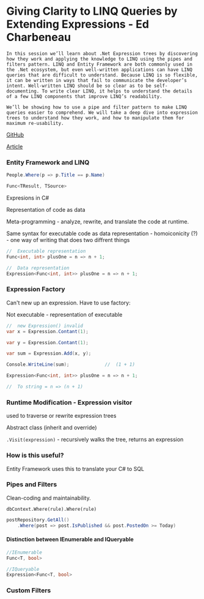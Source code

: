 # Giving Clarity to LINQ Queries by Extending Expressions - Ed Charbeneau

`In this session we’ll learn about .Net Expression trees by discovering how they work and applying the knowledge to LINQ using the pipes and filters pattern. LINQ and Entity Framework are both commonly used in the .Net ecosystem, but even well-written applications can have LINQ queries that are difficult to understand. Because LINQ is so flexible, it can be written in ways that fail to communicate the developer’s intent. Well-written LINQ should be so clear as to be self-documenting. To write clear LINQ, it helps to understand the details of a few LINQ components that improve LINQ’s readability.`

`We’ll be showing how to use a pipe and filter pattern to make LINQ queries easier to comprehend. We will take a deep dive into expression trees to understand how they work, and how to manipulate them for maximum re-usability.`

[GitHub](https://github.com/EdCharbeneau/FiltersAndRules)

[Article](goo.gl/kAM05P)

### Entity Framework and LINQ

```cs
People.Where(p => p.Title == p.Name)
```

```cs
Func<TResult, TSource>
```

Expresions in C#

Representation of code as data

Meta-programming - analyze, rewrite, and translate the code at runtime.

Same syntax for executable code as data representation - homoiconicity (?) - one way of writing that does two diffrent things

```cs
//  Executable representation
Func<int, int> plusOne = n => n + 1;

//  Data representation
Expression<Func<int, int>> plusOne = n => n + 1;
```

### Expression Factory

Can't new up an expression. Have to use factory:

Not executable - representation of executable

```cs
//  new Expression() invalid
var x = Expression.Contant(1);

var y = Expression.Contant(1);

var sum = Expression.Add(x, y);

Console.WriteLine(sum);             //  (1 + 1)
```

```cs
Expression<Func<int, int>> plusOne = n => n + 1;

//  To string = n => (n + 1)
```

### Runtime Modification - Expression visitor

used to traverse or rewrite expression trees

Abstract class (inherit and override)

`.Visit(expression)` - recursively walks the tree, returns an expression

### How is this useful?

Entity Framework uses this to translate your C# to SQL

### Pipes and Filters

Clean-coding and maintainability.

`dbContext.Where(rule).Where(rule)`

```cs
postRepository.GetAll()
    .Where(post => post.IsPublished && post.PostedOn >= Today)
```

#### Distinction between IEnumerable and IQueryable

```cs
//IEnumerable
Func<T, bool>

//IQueryable
Expression<Func<T, bool>
```

### Custom Filters

